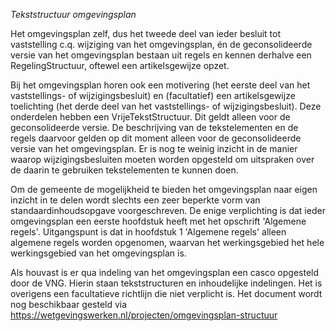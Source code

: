 *Tekststructuur omgevingsplan*

Het omgevingsplan zelf, dus het tweede deel van ieder besluit tot vaststelling
c.q. wijziging van het omgevingsplan, én de geconsolideerde versie van het
omgevingsplan bestaan uit regels en kennen derhalve een RegelingStructuur,
oftewel een artikelsgewijze opzet.

Bij het omgevingsplan horen ook een motivering (het eerste deel van het
vaststellings- of wijzigingsbesluit) en (facultatief) een artikelsgewijze
toelichting (het derde deel van het vaststellings- of wijzigingsbesluit). Deze
onderdelen hebben een VrijeTekstStructuur. Dit geldt alleen voor de
geconsolideerde versie. De beschrijving van de tekstelementen en de regels
daarvoor gelden op dit moment alleen voor de geconsolideerde versie van het
omgevingsplan. Er is nog te weinig inzicht in de manier waarop
wijzigingsbesluiten moeten worden opgesteld om uitspraken over de daarin te
gebruiken tekstelementen te kunnen doen.

Om de gemeente de mogelijkheid te bieden het omgevingsplan naar eigen inzicht in
te delen wordt slechts een zeer beperkte vorm van standaardinhoudsopgave
voorgeschreven. De enige verplichting is dat ieder omgevingsplan een eerste
hoofdstuk heeft met het opschrift 'Algemene regels'. Uitgangspunt is dat in
hoofdstuk 1 'Algemene regels' alleen algemene regels worden opgenomen, waarvan
het werkingsgebied het hele werkingsgebied van het omgevingsplan is.

Als houvast is er qua indeling van het omgevingsplan een casco opgesteld door de
VNG. Hierin staan tekststructuren en inhoudelijke indelingen. Het is overigens
een facultatieve richtlijn die niet verplicht is. Het document wordt nog
beschikbaar gesteld via
<https://wetgevingswerken.nl/projecten/omgevingsplan-structuur>
